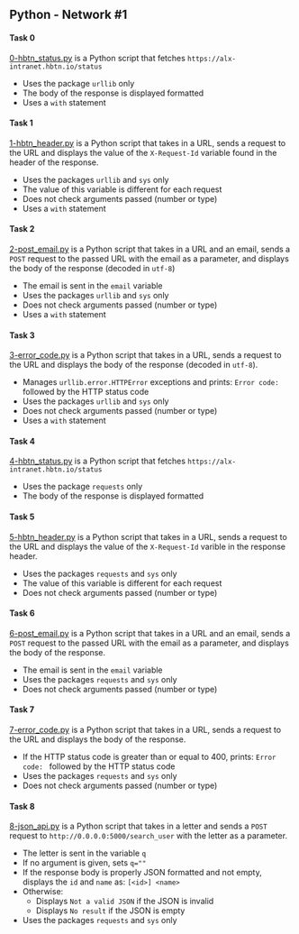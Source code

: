 ## Python - Network #1

#### Task 0
[0-hbtn_status.py](0-hbtn_status.py) is a Python script that fetches `https://alx-intranet.hbtn.io/status`
- Uses the package `urllib` only
- The body of the response is displayed formatted
- Uses a `with` statement

#### Task 1
[1-hbtn_header.py](1-hbtn_header.py) is a Python script that takes in a URL, sends a request to the URL and displays the value of the `X-Request-Id` variable found in the header of the response.
- Uses the packages `urllib` and `sys` only
- The value of this variable is different for each request
- Does not check arguments passed (number or type)
- Uses a `with` statement

#### Task 2
[2-post_email.py](2-post_email.py) is  a Python script that takes in a URL and an email, sends a `POST` request to the passed URL with the email as a parameter, and displays the body of the response (decoded in `utf-8`)
- The email is sent in the `email` variable
- Uses the packages `urllib` and `sys` only
- Does not check arguments passed (number or type)
- Uses a `with` statement

#### Task 3
[3-error_code.py](3-error_code.py) is a Python script that takes in a URL, sends a request to the URL and displays the body of the response (decoded in `utf-8`).
- Manages `urllib.error.HTTPError` exceptions and prints: `Error code: ` followed by the HTTP status code
- Uses the packages `urllib` and `sys` only
- Does not check arguments passed (number or type)
- Uses a `with` statement

#### Task 4
[4-hbtn_status.py](4-hbtn_status.py) is a Python script that fetches `https://alx-intranet.hbtn.io/status`
- Uses the package `requests` only
- The body of the response is displayed formatted

#### Task 5
[5-hbtn_header.py](5-hbtn_header.py) is a Python script that takes in a URL, sends a request to the URL and displays the value of the `X-Request-Id` varible in the response header.
- Uses the packages `requests` and `sys` only
- The value of this variable is different for each request
- Does not check arguments passed (number or type)

#### Task 6
[6-post_email.py](6-post_email.py) is  a Python script that takes in a URL and an email, sends a `POST` request to the passed URL with the email as a parameter, and displays the body of the response.
- The email is sent in the `email` variable
- Uses the packages `requests` and `sys` only
- Does not check arguments passed (number or type)

#### Task 7
[7-error_code.py](7-error_code.py) is a Python script that takes in a URL, sends a request to the URL and displays the body of the response.
- If the HTTP status code is greater than or equal to 400, prints: `Error code: ` followed by the HTTP status code
- Uses the packages `requests` and `sys` only
- Does not check arguments passed (number or type)

#### Task 8
[8-json_api.py](8-json_api.py) is a Python script that takes in a letter and sends a `POST` request to `http://0.0.0.0:5000/search_user` with the letter as a parameter.
- The letter is sent in the variable `q`
- If no argument is given, sets `q=""`
- If the response body is properly JSON formatted and not empty, displays the `id` and `name` as: `[<id>] <name>`
- Otherwise:
	- Displays `Not a valid JSON` if the JSON is invalid
	- Displays `No result` if the JSON is empty
- Uses the packages `requests` and `sys` only

